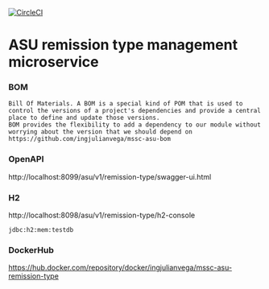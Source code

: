 [![CircleCI](https://circleci.com/gh/ingjulianvega/mssc-asu-remission-type.svg?style=svg)](https://circleci.com/gh/ingjulianvega/mssc-asu-remission-type)

# ASU remission type management microservice

### BOM

```
Bill Of Materials. A BOM is a special kind of POM that is used to control the versions of a project's dependencies and provide a central place to define and update those versions. 
BOM provides the flexibility to add a dependency to our module without worrying about the version that we should depend on
https://github.com/ingjulianvega/mssc-asu-bom
```

### OpenAPI

http://localhost:8099/asu/v1/remission-type/swagger-ui.html

### H2

http://localhost:8098/asu/v1/remission-type/h2-console

```
jdbc:h2:mem:testdb
```

### DockerHub

https://hub.docker.com/repository/docker/ingjulianvega/mssc-asu-remission-type
